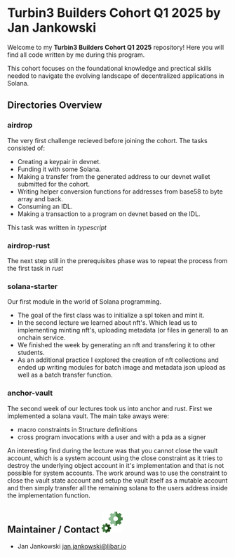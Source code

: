 # Turbin3 Builders Cohort Q1 2025 by Jan Jankowski

Welcome to my **Turbin3 Builders Cohort Q1 2025** repository! Here you will find all code written by me during this program.

This cohort focuses on the foundational knowledge and prectical skills needed to navigate the evolving landscape of decentralized applications in Solana.

## Directories Overview

### airdrop

The very first challenge recieved before joining the cohort.
The tasks consisted of:

- Creating a keypair in devnet.
- Funding it with some Solana.
- Making a transfer from the generated address to our devnet wallet submitted for the cohort.
- Writing helper conversion functions for addresses from base58 to byte array and back.
- Consuming an IDL.
- Making a transaction to a program on devnet based on the IDL.

This task was written in _typescript_

### airdrop-rust

The next step still in the prerequisites phase was to repeat the process from the first task in _rust_

### solana-starter

Our first module in the world of Solana programming.

- The goal of the first class was to initialize a spl token and mint it.
- In the second lecture we learned about nft's. Which lead us to implementing minting nft's,
  uploading metadata (or files in general) to an onchain service.
- We finished the week by generating an nft and transfering it to other students.
- As an additional practice I explored the creation of nft collections and ended up writing modules
  for batch image and metadata json upload as well as a batch transfer function.

### anchor-vault

The second week of our lectures took us into anchor and rust. First we implemented a
solana vault. The main take aways were:

- macro constraints in Structure definitions
- cross program invocations with a user and with a pda as a signer

An interesting find during the lecture was that you cannot close the vault account,
which is a system account using the close constraint as it tries to destroy the underlying object account
in it's implementation and that is not possible for system accounts. The work around was to use the constraint
to close the vault state account and setup the vault itself as a mutable account and then simply transfer all the
remaining solana to the users address inside the implementation function.

## Maintainer / Contact <img src="./gears.svg">

- Jan Jankowski jan.jankowski@libar.io
